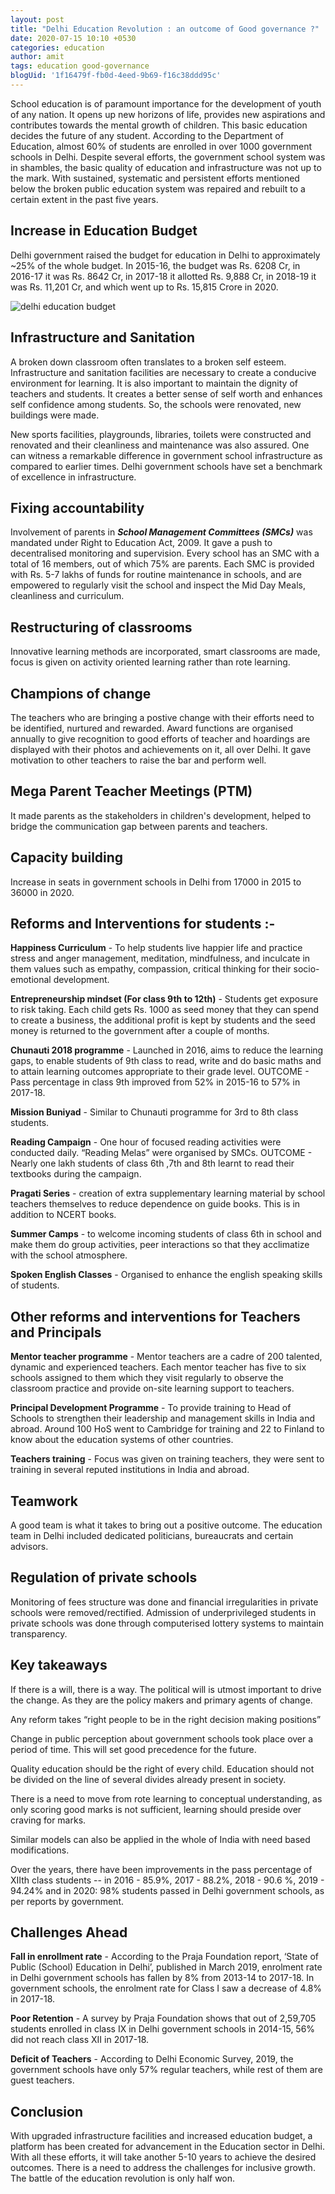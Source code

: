 ```yaml
---
layout: post
title: "Delhi Education Revolution : an outcome of Good governance ?"
date: 2020-07-15 10:10 +0530
categories: education
author: amit
tags: education good-governance
blogUid: '1f16479f-fb0d-4eed-9b69-f16c38ddd95c'
---
```


School education is of paramount importance for the development of youth of any nation. It opens up new horizons of life, provides new aspirations and contributes towards the mental growth of children. This basic education decides the future of any student. 
According to the Department of Education, almost 60% of students are enrolled in over 1000 government schools in Delhi. Despite several efforts, the government school system was in shambles, the basic quality of education and infrastructure was not up to the mark. With sustained, systematic and persistent efforts mentioned below the broken public education system was repaired and rebuilt to a certain extent in the past five years. 

## Increase in Education Budget 
Delhi government raised the budget for education in Delhi to approximately ~25% of the whole budget. In 2015-16, the budget was Rs. 6208 Cr, in 2016-17 it was Rs. 8642 Cr, in 2017-18 it allotted Rs. 9,888 Cr, in 2018-19 it was Rs. 11,201 Cr, and which went up to Rs. 15,815 Crore in 2020. 

![delhi education budget](/assets/images/delhi-budget.png)

## Infrastructure and Sanitation 
A broken down classroom often translates to a broken self esteem. Infrastructure and sanitation facilities are necessary to create a conducive environment for learning. It is also important to maintain the dignity of teachers and students. It creates a better sense of self worth and enhances self confidence among students. So, the schools were renovated, new buildings were made. 

New sports facilities, playgrounds, libraries, toilets were constructed and renovated and their cleanliness and maintenance was also assured. One can witness a remarkable difference in government school infrastructure as compared to earlier times. Delhi government schools have set a benchmark of excellence in infrastructure. 

## Fixing accountability
Involvement of parents in ***School Management Committees (SMCs)*** was mandated under Right to Education Act, 2009. It gave a push to decentralised monitoring and supervision. Every school has an SMC with a total of 16 members, out of which 75% are parents. Each SMC is provided with Rs. 5-7 lakhs of funds for routine maintenance in schools, and are empowered to regularly visit the school and inspect the Mid Day Meals, cleanliness and curriculum.

## Restructuring of classrooms 
Innovative learning methods are incorporated, smart classrooms are made, focus is given on activity oriented learning rather than rote learning. 
 

## Champions of change 
The teachers who are bringing a postive change with their efforts need to be identified, nurtured and rewarded. Award functions are organised annually to give recognition to good efforts of teacher and hoardings are displayed with their photos and achievements on it, all over Delhi. It gave motivation to other teachers to raise the bar and perform well.

## Mega Parent Teacher Meetings (PTM) 
It made parents as the stakeholders in children's development, helped to bridge the communication gap between parents and teachers.

## Capacity building 
Increase in seats in government schools in Delhi from 17000 in 2015 to 36000 in 2020. 

## Reforms and Interventions for students :- 

**Happiness Curriculum** - To help students live happier life and practice stress and anger management, meditation, mindfulness, and inculcate in them values such as empathy, compassion, critical thinking for their socio-emotional development. 

**Entrepreneurship mindset (For class 9th to 12th)** - Students get exposure to risk taking. Each child gets Rs. 1000 as seed money that they can spend to create a business, the additional profit is kept by students and the seed money is returned to the government after a couple of months. 

**Chunauti 2018 programme** - Launched in 2016, aims to reduce the learning gaps, to enable students of 9th class to read, write and do basic maths and to attain learning outcomes appropriate to their grade level. OUTCOME - Pass percentage in class 9th improved from 52% in 2015-16 to 57% in 2017-18. 

**Mission Buniyad** - Similar to Chunauti programme for 3rd to 8th class students. 

**Reading Campaign** - One hour of focused reading activities were conducted daily. “Reading Melas” were organised by SMCs. OUTCOME - Nearly one lakh students of class 6th ,7th and 8th learnt to read their textbooks during the campaign. 

**Pragati Series** - creation of extra supplementary learning material by school teachers themselves to reduce dependence on guide books. This is in addition to NCERT books.

**Summer Camps** - to welcome incoming students of class 6th in school and make them do group activities, peer interactions so that they acclimatize with the school atmosphere. 

**Spoken English Classes** - Organised to enhance the english speaking skills of students. 


## Other reforms and interventions for Teachers and Principals 
**Mentor teacher programme** - Mentor teachers are a cadre of 200 talented, dynamic and experienced teachers. Each mentor teacher has five to six schools assigned to them which they visit regularly to observe the classroom practice and provide on-site learning support to teachers.

**Principal Development Programme** - To provide training to Head of Schools to strengthen their leadership and management skills in India and abroad. Around 100 HoS went to Cambridge for training and 22 to Finland to know about the education systems of other countries. 

**Teachers training** - Focus was given on training teachers, they were sent to training in several reputed institutions in India and abroad. 

## Teamwork 
A good team is what it takes to bring out a positive outcome. The education team in Delhi included dedicated politicians, bureaucrats and certain advisors.


## Regulation of private schools 
Monitoring of fees structure was done and financial irregularities in private schools were removed/rectified. Admission of underprivileged students in private schools was done through computerised lottery systems to maintain transparency. 

## Key takeaways 
If there is a will, there is a way. The political will is utmost important to drive the change. As they are the policy makers and primary agents of change. 

Any reform takes “right people to be in the right decision making positions” 

Change in public perception about government schools took place over a period of time. This will set good precedence for the future. 

Quality education should be the right of every child. Education should not be divided on the line of several divides already present in society. 

There is a need to move from rote learning to conceptual understanding, as only scoring good marks is not sufficient, learning should preside over craving for marks.

Similar models can also be applied in the whole of India with need based modifications.  

Over the years, there have been improvements in the pass percentage of XIIth class students -- in 2016 - 85.9%, 2017 - 88.2%, 2018 - 90.6 %, 2019 - 94.24% and in 2020: 98% students passed in Delhi government schools, as per reports by government. 

## Challenges Ahead
**Fall in enrollment rate** - According to the Praja Foundation report, ‘State of Public (School) Education in Delhi’, published in March 2019, enrolment rate in Delhi government schools has fallen by 8% from 2013-14 to 2017-18. In government schools, the enrolment rate for Class I saw a decrease of 4.8% in 2017-18.

**Poor Retention** - A survey by Praja Foundation shows that out of 2,59,705 students enrolled in class IX in Delhi government schools in 2014-15, 56% did not reach class XII in 2017-18. 

**Deficit of Teachers** - According to Delhi Economic Survey, 2019, the government schools have only 57% regular teachers, while rest of them are guest teachers. 

## Conclusion 
With upgraded infrastructure facilities and increased education budget, a platform has been created for advancement in the Education sector in Delhi. With all these efforts, it will take another 5-10 years to achieve the desired outcomes. There is a need to address the challenges for inclusive growth. The battle of the education revolution is only half won.







